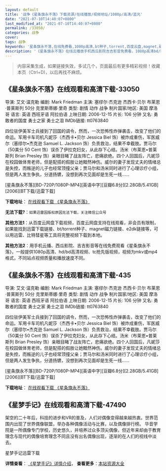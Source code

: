 ```yaml
---
layout: default
title: '战争《星条旗永不落》下载资源/在线播放/视频地址/1080p/高清/蓝光'
date: "2021-07-10T14:40:07+0800"
last_modified_at: "2021-07-10T14:40:07+0800"
permalink: /33050/
categories: 战争
cover:
tags: 战争
keywords: '星条旗永不落,在线免费看,1080p高清,bt种子,torrent,百度云盘,magnet,磁力链,迅雷下载资源'
description: '《星条旗永不落》在线云播放手机西瓜影院吉吉影音免费看，1080p高清bd/hd未删减完整版和tc抢先枪版，mkv/mp4格式，附带bt/torrent种子、magnet/磁力链、百度云盘、网盘资源迅雷下载链接'
---
```


>内容采集生成，如果链接失效，多试几个，页面最后有更多精彩视频！收藏本页（Ctrl+D)，以后再找不麻烦。


## 《星条旗永不落》在线观看和高清下载-33050

导演: 艾文·温克勒 编剧: Mark Friedman 主演: 塞缪尔·杰克逊 杰西卡·贝尔 布莱恩·普莱斯列 50分 克里斯蒂娜·里奇 类型: 剧情 动作 战争 制片国家/地区: 美国 摩洛哥 语言: 英语 西班牙语 阿拉伯语 上映日期: 2006-12-15 片长: 106 分钟 又名: 勇敢者的国度 勇士之家 勇士之泪 IMDb链接: tt0763840

四位驻伊美军士兵接到了回国的调令，然而，一次恐怖性炸弹袭击，改变了他们的命运。军用卡车司机凡妮莎（杰西卡•贝尔 Jessica Biel 饰）被炸成重伤，军医威尔（塞缪尔•杰克逊 Samuel L. Jackson 饰）负责救治，结果不幸截肢。贾马尔（50美分 50 Cent 饰）误杀了伊拉克妇女，从此存下心结。汤米（布莱恩•普莱斯列 Brian Presley 饰）亲眼目睹了战友阵亡，悲痛欲绝。四个人回国后，凡妮莎在校园做体育老师，但是配搭的假肢让她黯然神伤。威尔的妻子发现丈夫的情绪总是失控，而叛逆的儿子也经常顶撞父亲；贾马尔和汤米同时进行了心理诊疗小组，但是两人发生争执，分道扬镳，没想到再次见面却是生死一线……


[星条旗永不落][BD-720P/1080P-MP4][英语中字][豆瓣6.8分][2.28GB/5.41GB][2006][BT下载/迅雷下载]

**下载地址**： [在线观看下载 《星条旗永不落》](https://www.btdx8.com/torrent/xtqybl_2006.html) 


**无法下载?**：`如果迅雷因版权原因无法下载，关注微信公众号 `

**其他方法1**：从百度云网盘下载视频，百度云网盘支持在线观看，非会员有限制，如果能找到迅雷下载链接、bt/torrent种子、magnet磁力链接、e2dk链接等，可以用迅雷、比特彗星等工具将完整视频下载到本地。

**其他方法2**：用手机云播、西瓜影院、吉吉影音等在线免费观看《星条旗永不落》，一般提供1080p高清、hd/bd高清视频、tc抢先版视频，视频为mkv或mp4格式，不同站点视频质量和播放速度不同。


## 《星条旗永不落》在线观看和高清下载-435

导演: 艾文·温克勒 编剧: Mark Friedman 主演: 塞缪尔·杰克逊 杰西卡·贝尔 布莱恩·普莱斯列 50分 克里斯蒂娜·里奇 类型: 剧情 动作 战争 制片国家/地区: 美国 摩洛哥 语言: 英语 西班牙语 阿拉伯语 上映日期: 2006-12-15 片长: 106 分钟 又名: 勇敢者的国度 勇士之家 勇士之泪 IMDb链接: tt0763840

四位驻伊美军士兵接到了回国的调令，然而，一次恐怖性炸弹袭击，改变了他们的命运。军用卡车司机凡妮莎（杰西卡•贝尔 Jessica Biel 饰）被炸成重伤，军医威尔（塞缪尔•杰克逊 Samuel L. Jackson 饰）负责救治，结果不幸截肢。贾马尔（50美分 50 Cent 饰）误杀了伊拉克妇女，从此存下心结。汤米（布莱恩•普莱斯列 Brian Presley 饰）亲眼目睹了战友阵亡，悲痛欲绝。四个人回国后，凡妮莎在校园做体育老师，但是配搭的假肢让她黯然神伤。威尔的妻子发现丈夫的情绪总是失控，而叛逆的儿子也经常顶撞父亲；贾马尔和汤米同时进行了心理诊疗小组，但是两人发生争执，分道扬镳，没想到再次见面却是生死一线……


[星条旗永不落][BD-720P/1080P-MP4][英语中字][豆瓣6.8分][2.28GB/5.41GB][2006][BT下载/迅雷下载]

**下载地址**： [在线观看下载 《星条旗永不落》](https://www.btdx8.com/torrent/xtqybl_2006.html) 


## 《星梦手记》在线观看和高清下载-47490

架空的二十年后，科技的进步和VR的普及，人们对偶像变得越来越热衷。世界范围内出现了世界偶像联盟，举办各种偶像活动与比赛，以及偶像排行榜。 华音学院是一所偶像专门学校，历史悠久，并培养过众多顶尖偶像，但近年来却由于教育理念与现代的偶像培育理念不同且没有出名偶像出现，逐渐的在人们的视线中淡去。


星梦手记迅雷下载

**详情查看**： [《星梦手记》详情介绍](/movie/47490/)， **查看更多**：[本站资源大全](/movie/t/all/)

